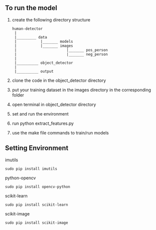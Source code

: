 
## To run the model

1. create the following directory structure
       
       human-detector
        |
        |_________ data
        |           |_______ models
        |           |_______ images
        |                       |_______ pos_person
        |                       |_______ neg_person
        |
        |__________ object_detector
        |
        |__________ output
       
2. clone the code in the object_detector directory
3. put your training dataset in the images directory in the corresponding folder
4. open terminal in object_detector directory
5. set and run the environment
6. run python extract_features.py
7. use the make file commands to train/run models


## Setting Environment
imutils

`sudo pip install imutils`

python-opencv

`sudo pip install opencv-python`

scikit-learn

`sudo pip install scikit-learn`

scikit-image

`sudo pip install scikit-image`


